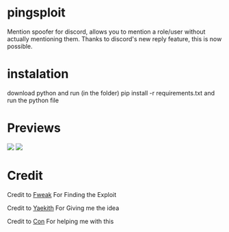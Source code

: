 # pingsploit
Mention spoofer for discord, allows you to mention a role/user without actually mentioning them. Thanks to discord's new reply feature, this is now possible.

# instalation
download python and run (in the folder) pip install -r requirements.txt and run the python file

# Previews
<img src="https://uwu.lol/i/txvhoo.png"/>
<img src="https://media.discordapp.net/attachments/659630509894271001/752372115847774218/image0.gif"/>

# Credit
Credit to [Fweak](https://gitdab.com/Fweak1337) For Finding the Exploit

Credit to [Yaekith](https://github.com/Yaekith/DiscordMS) For Giving me the idea

Credit to [Con](https://github.com/conpatto) For helping me with this
